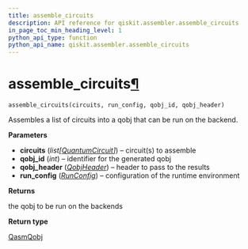 ```yaml
---
title: assemble_circuits
description: API reference for qiskit.assembler.assemble_circuits
in_page_toc_min_heading_level: 1
python_api_type: function
python_api_name: qiskit.assembler.assemble_circuits
---
```


# assemble\_circuits[¶](#assemble-circuits "Permalink to this headline")

<span id="qiskit.assembler.assemble_circuits" />

`assemble_circuits(circuits, run_config, qobj_id, qobj_header)`

Assembles a list of circuits into a qobj that can be run on the backend.

**Parameters**

*   **circuits** (*list\[*[*QuantumCircuit*](qiskit.circuit.QuantumCircuit "qiskit.circuit.QuantumCircuit")*]*) – circuit(s) to assemble
*   **qobj\_id** (*int*) – identifier for the generated qobj
*   **qobj\_header** ([*QobjHeader*](qiskit.qobj.QobjHeader "qiskit.qobj.QobjHeader")) – header to pass to the results
*   **run\_config** ([*RunConfig*](qiskit.assembler.RunConfig "qiskit.assembler.RunConfig")) – configuration of the runtime environment

**Returns**

the qobj to be run on the backends

**Return type**

[QasmQobj](qiskit.qobj.QasmQobj "qiskit.qobj.QasmQobj")


